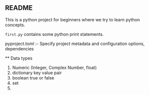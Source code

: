 ## README

This is a python project for beginners where we try to learn python concepts.

`first.py` contains some python print statements.

pyproject.toml :- Specify project metadata and configuration options, dependencies


** Data types

1) Numeric (Integer, Complex Number, float)
2) dictionary key value pair
3) boolean true or false
4) set
5)
